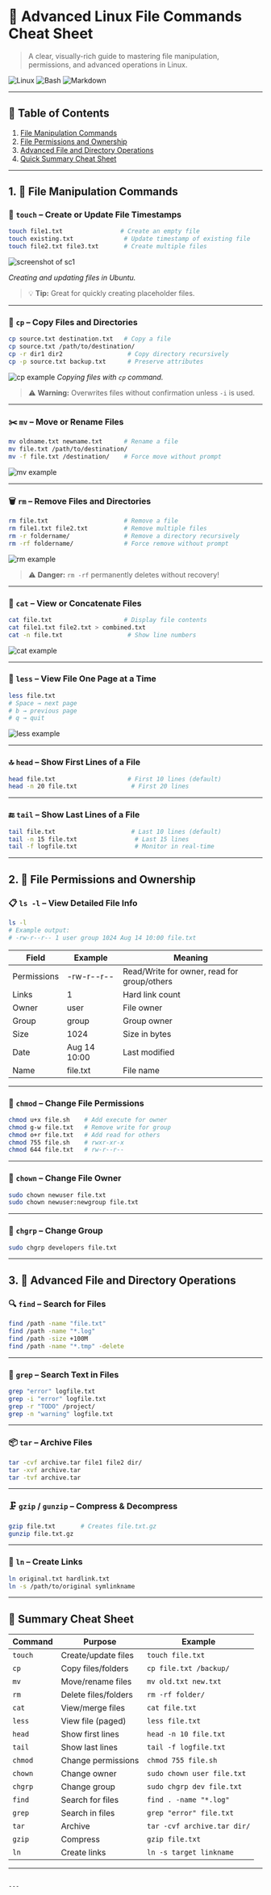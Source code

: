 
# 🐧 Advanced Linux File Commands Cheat Sheet
> A clear, visually-rich guide to mastering file manipulation, permissions, and advanced operations in Linux.

![Linux](https://img.shields.io/badge/Linux-Terminal-green)
![Bash](https://img.shields.io/badge/Shell-Bash-blue)
![Markdown](https://img.shields.io/badge/Format-Markdown-orange)

---

## 📜 Table of Contents
1. [File Manipulation Commands](#1-file-manipulation-commands)
2. [File Permissions and Ownership](#2-file-permissions-and-ownership)
3. [Advanced File and Directory Operations](#3-advanced-file-and-directory-operations)
4. [Quick Summary Cheat Sheet](#📝-summary-cheat-sheet)

---

## **1. 📂 File Manipulation Commands**

### 📄 **`touch` – Create or Update File Timestamps**
```bash
touch file1.txt                # Create an empty file
touch existing.txt              # Update timestamp of existing file
touch file2.txt file3.txt       # Create multiple files
````

![screenshot of sc1](sc1.png)

*Creating and updating files in Ubuntu.*

> 💡 **Tip:** Great for quickly creating placeholder files.

---

### 📄 **`cp` – Copy Files and Directories**

```bash
cp source.txt destination.txt   # Copy a file
cp source.txt /path/to/destination/
cp -r dir1 dir2                  # Copy directory recursively
cp -p source.txt backup.txt      # Preserve attributes
```

![cp example](images/cp-demo.png)
*Copying files with `cp` command.*

> ⚠️ **Warning:** Overwrites files without confirmation unless `-i` is used.

---

### ✂️ **`mv` – Move or Rename Files**

```bash
mv oldname.txt newname.txt      # Rename a file
mv file.txt /path/to/destination/
mv -f file.txt /destination/    # Force move without prompt
```

![mv example](images/mv-demo.png)

---

### 🗑 **`rm` – Remove Files and Directories**

```bash
rm file.txt                     # Remove a file
rm file1.txt file2.txt          # Remove multiple files
rm -r foldername/               # Remove a directory recursively
rm -rf foldername/              # Force remove without prompt
```

![rm example](images/rm-demo.png)

> ⚠️ **Danger:** `rm -rf` permanently deletes without recovery!

---

### 📜 **`cat` – View or Concatenate Files**

```bash
cat file.txt                    # Display file contents
cat file1.txt file2.txt > combined.txt
cat -n file.txt                  # Show line numbers
```

![cat example](images/cat-demo.png)

---

### 📖 **`less` – View File One Page at a Time**

```bash
less file.txt
# Space → next page
# b → previous page
# q → quit
```

![less example](images/less-demo.png)

---

### 🔝 **`head` – Show First Lines of a File**

```bash
head file.txt                    # First 10 lines (default)
head -n 20 file.txt               # First 20 lines
```

---

### 🔚 **`tail` – Show Last Lines of a File**

```bash
tail file.txt                     # Last 10 lines (default)
tail -n 15 file.txt                # Last 15 lines
tail -f logfile.txt                # Monitor in real-time
```

---

## **2. 🔐 File Permissions and Ownership**

### 📋 **`ls -l` – View Detailed File Info**

```bash
ls -l
# Example output:
# -rw-r--r-- 1 user group 1024 Aug 14 10:00 file.txt
```

| Field       | Example      | Meaning                                     |
| ----------- | ------------ | ------------------------------------------- |
| Permissions | -rw-r--r--   | Read/Write for owner, read for group/others |
| Links       | 1            | Hard link count                             |
| Owner       | user         | File owner                                  |
| Group       | group        | Group owner                                 |
| Size        | 1024         | Size in bytes                               |
| Date        | Aug 14 10:00 | Last modified                               |
| Name        | file.txt     | File name                                   |

---

### 🔑 **`chmod` – Change File Permissions**

```bash
chmod u+x file.sh    # Add execute for owner
chmod g-w file.txt   # Remove write for group
chmod o+r file.txt   # Add read for others
chmod 755 file.sh    # rwxr-xr-x
chmod 644 file.txt   # rw-r--r--
```

---

### 👤 **`chown` – Change File Owner**

```bash
sudo chown newuser file.txt
sudo chown newuser:newgroup file.txt
```

---

### 👥 **`chgrp` – Change Group**

```bash
sudo chgrp developers file.txt
```

---

## **3. 🚀 Advanced File and Directory Operations**

### 🔍 **`find` – Search for Files**

```bash
find /path -name "file.txt"
find /path -name "*.log"
find /path -size +100M
find /path -name "*.tmp" -delete
```

---

### 🔎 **`grep` – Search Text in Files**

```bash
grep "error" logfile.txt
grep -i "error" logfile.txt
grep -r "TODO" /project/
grep -n "warning" logfile.txt
```

---

### 📦 **`tar` – Archive Files**

```bash
tar -cvf archive.tar file1 file2 dir/
tar -xvf archive.tar
tar -tvf archive.tar
```

---

### 🗜 **`gzip` / `gunzip` – Compress & Decompress**

```bash
gzip file.txt       # Creates file.txt.gz
gunzip file.txt.gz
```

---

### 🔗 **`ln` – Create Links**

```bash
ln original.txt hardlink.txt
ln -s /path/to/original symlinkname
```

---

## 📝 **Summary Cheat Sheet**

| Command | Purpose              | Example                     |
| ------- | -------------------- | --------------------------- |
| `touch` | Create/update files  | `touch file.txt`            |
| `cp`    | Copy files/folders   | `cp file.txt /backup/`      |
| `mv`    | Move/rename files    | `mv old.txt new.txt`        |
| `rm`    | Delete files/folders | `rm -rf folder/`            |
| `cat`   | View/merge files     | `cat file.txt`              |
| `less`  | View file (paged)    | `less file.txt`             |
| `head`  | Show first lines     | `head -n 10 file.txt`       |
| `tail`  | Show last lines      | `tail -f logfile.txt`       |
| `chmod` | Change permissions   | `chmod 755 file.sh`         |
| `chown` | Change owner         | `sudo chown user file.txt`  |
| `chgrp` | Change group         | `sudo chgrp dev file.txt`   |
| `find`  | Search for files     | `find . -name "*.log"`      |
| `grep`  | Search in files      | `grep "error" file.txt`     |
| `tar`   | Archive              | `tar -cvf archive.tar dir/` |
| `gzip`  | Compress             | `gzip file.txt`             |
| `ln`    | Create links         | `ln -s target linkname`     |

---

```

---


```
